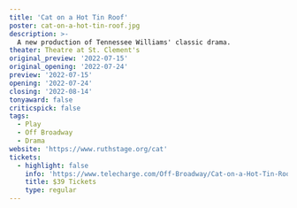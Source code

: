 ```yaml
---
title: 'Cat on a Hot Tin Roof'
poster: cat-on-a-hot-tin-roof.jpg
description: >-
  A new production of Tennessee Williams' classic drama.
theater: Theatre at St. Clement's
original_preview: '2022-07-15'
original_opening: '2022-07-24'
preview: '2022-07-15'
opening: '2022-07-24'
closing: '2022-08-14'
tonyaward: false
criticspick: false
tags: 
  - Play
  - Off Broadway
  - Drama
website: 'https://www.ruthstage.org/cat'
tickets:
  - highlight: false
    info: 'https://www.telecharge.com/Off-Broadway/Cat-on-a-Hot-Tin-Roof/Ticket'
    title: $39 Tickets
    type: regular
---
```

